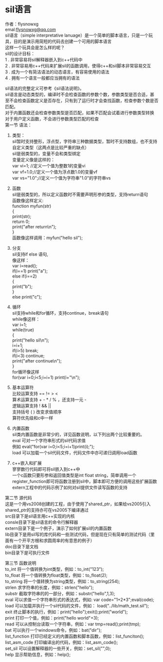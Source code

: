 # sil语言  
作者：flysnowxg  
emal:flysnowxg@qq.com  
sil语言（simple interpretative lanuage）是一个简单的脚本语言，只是一个玩具，目的是演示用简短的代码去创建一个可用的脚本语言  
这样一个玩具会是怎么样的呢？  
sil的设计目标：  
1 . 非常容易将sil解释器嵌入到c++代码中  
2 . 非常容易用c++代码来扩展sil的函数调用，使得c++和sil脚本非常容易交互  
3 . 成为一个有简洁语法的动态语言，有容易使用的语法  
4 . 拥有一个语言一般都应当拥有的语法  
  
sil语法的完整定义可参考《sil语法说明》。  
sil语言是动态类型的，编译时不会检查函数的参数个数，参数类型是否合适，甚至不会检查函数定义是否存在，只有到了运行时才会查找函数，检查参数个数是否匹配。  
对于内置函数还会检查参数类型是否匹配，如果不匹配会试着进行参数类型转换  
对于用户定义函数，不会进行参数类型匹配的检查  
第一节 语法：  
1. 类型：  
	sil暂时支持整形，浮点型，字符串三种数据类型，暂时不支持数组，也不支持自定义类型（这两点是比较严重的缺点）  
	sil是弱类型的，变量不会和类型绑定  
	变量定义像是这样的：  
	var vi=1; //定义一个值为整数1的变量vi  
	var vf=1.0;//定义一个值为浮点数1.0的变量vf  
	var vs="1.0";//定义一个值为字符串"1.0"的字符串vs  
	  
2. 函数  
	sil是弱类型的，所以定义函数时不需要声明形参的类型，支持return语句  
	函数像这样定义:   
	function myfun(str)  
	{  
		print(str);  
		return 0;  
		print("after return\n");  
	}  
	函数像这样调用：myfun("hello sil");  
	
3. 分支  
	sil支持if else 语句,  
	像这样：  
	var i=read();   
	if(i==1) print("a");  
	else if(i==2)   
	{  
		print("b");  
	}  
	else print("c");  
	  
4. 循环  
	sil支持while和for循环，支持continue，break语句  
	while像这样：  
	var i=1;  
	while(true)  
	{  
		print("hello sil\n");  
		i=i+1;  
		if(i>5) break;  
		if(i<3) continue;  
		print("after continue\n");  
	}  
	for循环像这样  
	for(var i=0;i<5;i=i+1) print(i+"\n");  
  
5. 基本运算符  
	比较运算支持 == != > <  
	算术运算支持 + - * / % ，还支持一元 -  
	逻辑运算支持 !  && ||  
	支持括号 ( ) 改变求值顺序  
	算符优先级和c中一样  
	  
5. 内置函数  
	sil类内置函数是非常少的，详见函数说明，以下列出两个比较重要的。  
	eval 可对一个字符串形式的sil代码求值  
	例如 eval("for(var i=0;i<5;i=i+1)print(i);");  
	load 可以加载一个sil代码文件，代码文件中亦可递归调用load函数  
	  
6. c++嵌入和扩展  
	寥寥数行代码即可将sil嵌入到c++中  
	一个c函数只要形参和返回值类型是int float string，简单调用一个register_function即可将函数注册到sil中，脚本即可方便的调用这些扩展函数  
	extern工程中的代码示例了如何对sil提供文件读写函数的支持  
	  
第二节 源代码  
	这是一个用vs2008创建的工程，由于使用了shared_ptr，如果给vs2005引入shared_ptr的支持亦可在vs2005下编译通过  
	src目录下是sil语言用c++实现的内核  
	consle目录下是sil语言的命令行解释器  
	extern目录下是一个例子，演示了如何扩展sil的内置函数  
	lib目录下是用sil写的库代码和一些测试代码，但是现在只有简单的测试代码（里面有一个开平方根和求圆周率的有意思的例子）  
	doc目录下是文档  
	bin目录下是可执行文件  
	  
第三节 函数说明  
	to_int 将一个值转换为int类型，例如：to_int("123");  
	to_float 将一个值转换为float类型，例如：to_float(2);  
	to_string 将一个值转换为string类型，例如：to_string(254);  
	strlen 求字符串的长度，例如：strlen("hello");  
	substr 截取字符串的的一部分，例如：substr("hello",1,3);  
	eval 可以求值一个字符串形式的表达式，例如:  var code="1+2*3";eval(code);  
	load 可以加载并执行一个sil代码的文件，例如： load("../lib/math_test.sil");  
	exit 终止脚本的执行，例如：print("hello");exit();print("world");  
	print 打印一个值，例如：print("hello world"+3);  
	read 可以从控制台读取一个字符串，例如：var tmp=read();print(tmp);  
	bat 可以执行一个windows命令，例如：bat("dir");  
	list_function 打印已经定义的内置函数和脚本函数，例如：list_funciton();  
	list_asm_code 打印编译出的代码，例如：list_asm_code();  
	set_sil 可以设置解释器的一些开关，例如：set_sil("",0);  
	help 显示帮助信息，例如：help();  
  
  